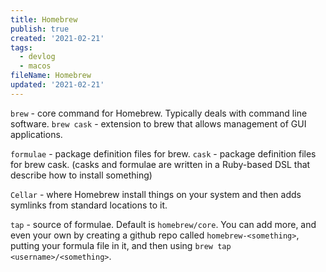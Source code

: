 ```yaml
---
title: Homebrew
publish: true
created: '2021-02-21'
tags:
  - devlog
  - macos
fileName: Homebrew
updated: '2021-02-21'
---
```


`brew` - core command for Homebrew. Typically deals with command line software.
`brew cask` - extension to brew that allows management of GUI applications.

`formulae` - package definition files for brew.
`cask` - package definition files for brew cask.
(casks and formulae are written in a Ruby-based DSL that describe how to install something)

`Cellar` - where Homebrew install things on your system and then adds symlinks from standard locations to it.

`tap` - source of formulae. Default is `homebrew/core`. You can add more, and even your own by creating a github repo called `homebrew-<something>`, putting your formula file in it, and then using `brew tap <username>/<something>`.

